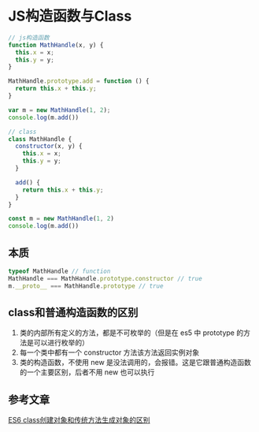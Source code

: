 # JS构造函数与Class

```js
// js构造函数
function MathHandle(x, y) {
  this.x = x;
  this.y = y;
}

MathHandle.prototype.add = function () {
  return this.x + this.y;
}

var m = new MathHandle(1, 2);
console.log(m.add())
```

```js
// class
class MathHandle {
  constructor(x, y) {
    this.x = x;
    this.y = y;
  }

  add() {
    return this.x + this.y;
  }
}

const m = new MathHandle(1, 2)
console.log(m.add())
```

## 本质

```js
typeof MathHandle // function
MathHandle === MathHandle.prototype.constructor // true
m.__proto__ === MathHandle.prototype // true
```

## class和普通构造函数的区别

1. 类的内部所有定义的方法，都是不可枚举的（但是在 es5 中 prototype 的方法是可以进行枚举的）
2. 每一个类中都有一个 constructor 方法该方法返回实例对象
3. 类的构造函数，不使用 new 是没法调用的，会报错。这是它跟普通构造函数的一个主要区别，后者不用 new 也可以执行

## 参考文章

[ES6 class创建对象和传统方法生成对象的区别](http://www.fly63.com/article/detial/417)
